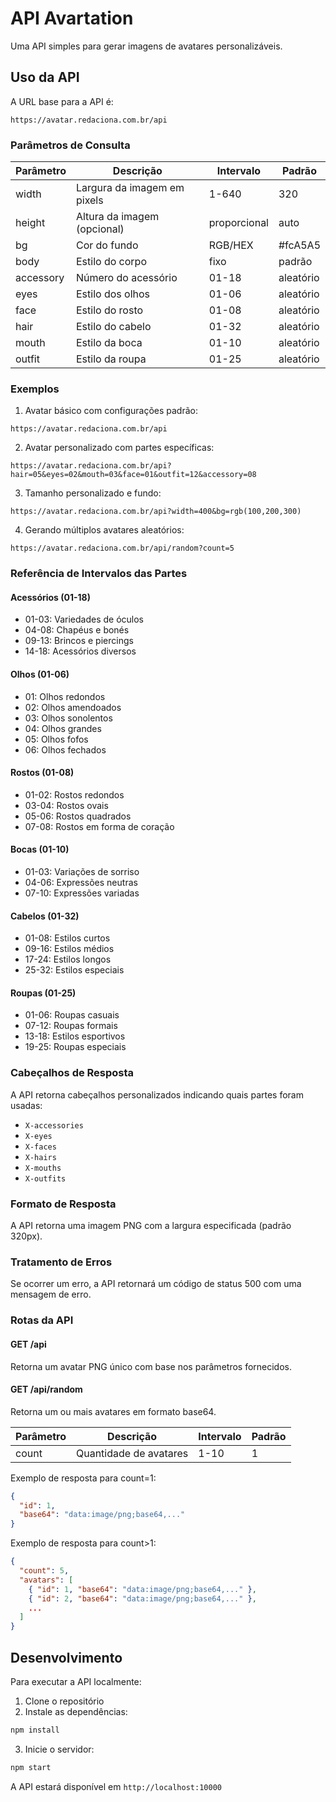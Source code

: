 # API Avartation

Uma API simples para gerar imagens de avatares personalizáveis.

## Uso da API

A URL base para a API é:
```
https://avatar.redaciona.com.br/api
```

### Parâmetros de Consulta

| Parâmetro  | Descrição                      | Intervalo      | Padrão     |
|------------|--------------------------------|----------------|------------|
| width      | Largura da imagem em pixels    | 1-640         | 320       |
| height     | Altura da imagem (opcional)    | proporcional  | auto      |
| bg         | Cor do fundo                   | RGB/HEX       | #fcA5A5   |
| body       | Estilo do corpo               | fixo          | padrão    |
| accessory  | Número do acessório           | 01-18         | aleatório |
| eyes       | Estilo dos olhos              | 01-06         | aleatório |
| face       | Estilo do rosto               | 01-08         | aleatório |
| hair       | Estilo do cabelo              | 01-32         | aleatório |
| mouth      | Estilo da boca                | 01-10         | aleatório |
| outfit     | Estilo da roupa               | 01-25         | aleatório |

### Exemplos

1. Avatar básico com configurações padrão:
```
https://avatar.redaciona.com.br/api
```

2. Avatar personalizado com partes específicas:
```
https://avatar.redaciona.com.br/api?hair=05&eyes=02&mouth=03&face=01&outfit=12&accessory=08
```

3. Tamanho personalizado e fundo:
```
https://avatar.redaciona.com.br/api?width=400&bg=rgb(100,200,300)
```

4. Gerando múltiplos avatares aleatórios:
```
https://avatar.redaciona.com.br/api/random?count=5
```

### Referência de Intervalos das Partes

#### Acessórios (01-18)
- 01-03: Variedades de óculos
- 04-08: Chapéus e bonés
- 09-13: Brincos e piercings
- 14-18: Acessórios diversos

#### Olhos (01-06)
- 01: Olhos redondos
- 02: Olhos amendoados
- 03: Olhos sonolentos
- 04: Olhos grandes
- 05: Olhos fofos
- 06: Olhos fechados

#### Rostos (01-08)
- 01-02: Rostos redondos
- 03-04: Rostos ovais
- 05-06: Rostos quadrados
- 07-08: Rostos em forma de coração

#### Bocas (01-10)
- 01-03: Variações de sorriso
- 04-06: Expressões neutras
- 07-10: Expressões variadas

#### Cabelos (01-32)
- 01-08: Estilos curtos
- 09-16: Estilos médios
- 17-24: Estilos longos
- 25-32: Estilos especiais

#### Roupas (01-25)
- 01-06: Roupas casuais
- 07-12: Roupas formais
- 13-18: Estilos esportivos
- 19-25: Roupas especiais

### Cabeçalhos de Resposta

A API retorna cabeçalhos personalizados indicando quais partes foram usadas:
- `X-accessories`
- `X-eyes`
- `X-faces`
- `X-hairs`
- `X-mouths`
- `X-outfits`

### Formato de Resposta

A API retorna uma imagem PNG com a largura especificada (padrão 320px).

### Tratamento de Erros

Se ocorrer um erro, a API retornará um código de status 500 com uma mensagem de erro.

### Rotas da API

#### GET /api
Retorna um avatar PNG único com base nos parâmetros fornecidos.

#### GET /api/random
Retorna um ou mais avatares em formato base64.

| Parâmetro | Descrição                    | Intervalo | Padrão |
|-----------|------------------------------|-----------|---------|
| count     | Quantidade de avatares       | 1-10      | 1      |

Exemplo de resposta para count=1:
```json
{
  "id": 1,
  "base64": "data:image/png;base64,..."
}
```

Exemplo de resposta para count>1:
```json
{
  "count": 5,
  "avatars": [
    { "id": 1, "base64": "data:image/png;base64,..." },
    { "id": 2, "base64": "data:image/png;base64,..." },
    ...
  ]
}
```

## Desenvolvimento

Para executar a API localmente:

1. Clone o repositório
2. Instale as dependências:
```bash
npm install
```
3. Inicie o servidor:
```bash
npm start
```

A API estará disponível em `http://localhost:10000`
